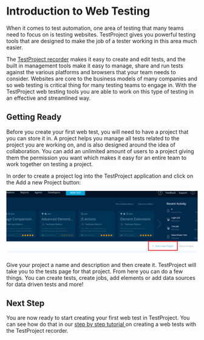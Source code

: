 # Introduction to Web Testing

When it comes to test automation, one area of testing that many teams need to focus on is testing websites. TestProject gives you powerful testing tools that are designed to make the job of a tester working in this area much easier. 

The [TestProject recorder](creating-a-web-test-using-the-testproject-recorder.md) makes it easy to create and edit tests, and the built in management tools make it easy to manage, share and run tests against the various platforms and browsers that your team needs to consider.  Websites are core to the business models of many companies and so web testing is critical thing for many testing teams to engage in.  With the TestProject web testing tools you are able to work on this type of testing in an effective and streamlined way. 

## Getting Ready

Before you create your first web test, you will need to have a project that you can store it in. A project helps you manage all tests related to the project you are working on, and is also designed around the idea of collaboration. You can add an unlimited amount of users to a project giving them the permission you want which makes it easy for an entire team to work together on testing a project.

In order to create a project log into the TestProject application and click on the Add a new Project button:

![Add new Project](../../.gitbook/assets/image%20%2841%29.png)

Give your project a name and description and then create it. TestProject will take you to the tests page for that project. From here you can do a few things. You can create tests, create jobs, add elements or add data sources for data driven tests and more!

## Next Step

 You are now ready to start creating your first web test in TestProject. You can see how do that in our [step by step tutorial ](creating-a-web-test-using-the-testproject-recorder.md)on creating a web tests with the TestProject recorder.

